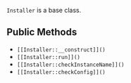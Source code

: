 `Installer` is a base class.

## Public Methods

* `[[Installer::__construct]]()`
* `[[Installer::run]]()`
* `[[Installer::checkInstanceName]]()`
* `[[Installer::checkConfig]]()`

